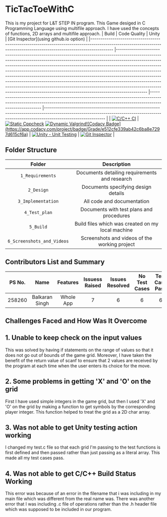 # TicTacToeWithC
This is my project for L&amp;T STEP IN program. This Game desiged in C Programming Language using multifile approach. I have used the concepts of functions, 2D arrays and multifile approach.
| Build                                                                                                                                                                 	| Code Quality                                                                                                                                                                                                                                                                                                                                                                                                                                                                                                                                                                                                                                                  	| Unity                                                                                                                                                                             	| [Git Inspector](using github.io option)                                                                                                                                                  	|
|-----------------------------------------------------------------------------------------------------------------------------------------------------------------------	|---------------------------------------------------------------------------------------------------------------------------------------------------------------------------------------------------------------------------------------------------------------------------------------------------------------------------------------------------------------------------------------------------------------------------------------------------------------------------------------------------------------------------------------------------------------------------------------------------------------------------------------------------------------	|-----------------------------------------------------------------------------------------------------------------------------------------------------------------------------------	|------------------------------------------------------------------------------------------------------------------------------------------------------------------------------------------	|
| [![C/C++ CI](https://github.com/bmaan99/TicTacToeWithC/actions/workflows/c-cpp.yml/badge.svg)](https://github.com/bmaan99/TicTacToeWithC/actions/workflows/c-cpp.yml) 	| [![Static Cppcheck](https://github.com/bmaan99/TicTacToeWithC/actions/workflows/cppcheck.yml/badge.svg)](https://github.com/bmaan99/TicTacToeWithC/actions/workflows/cppcheck.yml) [![Dynamic Valgrind](https://github.com/bmaan99/TicTacToeWithC/actions/workflows/CodeQuality_Dynamic.yml/badge.svg)](https://github.com/bmaan99/TicTacToeWithC/actions/workflows/CodeQuality_Dynamic.yml)[![Codacy Badge] (https://app.codacy.com/project/badge/Grade/e512cfe339ab42c6ba8e7297d615cf6a)](https://www.codacy.com/gh/bmaan99/TicTacToeWithC/dashboard?utm_source=github.com&utm_medium=referral&utm_content=bmaan99/TicTacToeWithC&utm_campaign=Badge_Grade) 	| [![Unity - Unit Testing](https://github.com/bmaan99/TicTacToeWithC/actions/workflows/unity.yml/badge.svg)](https://github.com/bmaan99/TicTacToeWithC/actions/workflows/unity.yml) 	| [![Git Inspector](https://github.com/bmaan99/TicTacToeWithC/actions/workflows/gitinspector.yml/badge.svg)](https://github.com/bmaan99/TicTacToeWithC/actions/workflows/gitinspector.yml) 	|
## Folder Structure
|           Folder           	|                    Description                    	|
|:--------------------------:	|:-------------------------------------------------:	|
|      `1_Requirements`      	|   Documents detailing requirements and research   	|
|         `2_Design`         	|        Documents specifying design details        	|
|     `3_Implementation`     	|             All code and documentation            	|
|        `4_Test_plan`       	|      Documents with test plans and procedures     	|
|          `5_Build`         	| Build files which was created on my local machine 	|
| `6_Screenshots_and_Videos` 	|   Screenshots and videos of the working project   	|
## Contributors List and Summary
| PS No. 	|      Name      	|  Features 	| Issuess Raised 	| Issues Resolved 	| No Test Cases 	| Test Case Pass 	|
|:------:	|:--------------:	|:---------:	|:--------------:	|:---------------:	|:-------------:	|:--------------:	|
| 258260 	| Balkaran Singh 	| Whole App 	|        7       	|        6        	|       6       	|        6       	|
## Challenges Faced and How Was It Overcome
## 1. Unable to keep check on the input values
This was solved by having if statements on the range of values so that it does not go out of bounds of the game grid. Moreover, I have taken the benefit of the return value of scanf to ensure that 2 values are received by the program at each time when the user enters its choice for the move.
## 2. Some problems in getting 'X' and 'O' on the grid
First I have used simple integers in the game grid, but then I used 'X' and 'O' on the grid by making a function to get symbols by the corresponding player integer. This function helped to treat the grid as a 2D char array.
## 3. Was not able to get Unity testing action working
I changed my test.c file so that each grid I'm passing to the test functions is first defined and then passed rather than just passing as a literal array. This made all my test cases pass.
## 4. Was not able to get C/C++ Build Status Working
This error was because of an error in the filename that i was including in my main file which was different from the real name was. There was another error that I was including .c file of operations rather than the .h header file which was supposed to be included in our program.
